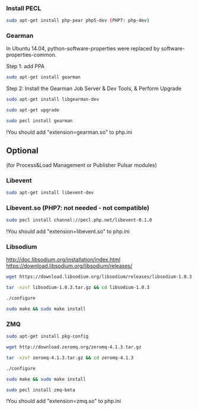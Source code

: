 ### Install PECL

```bash
sudo apt-get install php-pear php5-dev (PHP7: php-dev) 
```

### Gearman

In Ubuntu 14.04, python-software-properties were replaced by software-properties-common. 

Step 1: add PPA

```bash
sudo apt-get install gearman
```
Step 2: Install the Gearman Job Server & Dev Tools, & Perform Upgrade

```bash
sudo apt-get install libgearman-dev

sudo apt-get upgrade

sudo pecl install gearman
```
!You should add "extension=gearman.so" to php.ini

## Optional 
(for Process&Load Management or Publisher Pulsar modules)

### Libevent
```bash
sudo apt-get install libevent-dev
```
### Libevent.so (PHP7: not needed - not compatible)

```bash
sudo pecl install channel://pecl.php.net/libevent-0.1.0
```
!You should add "extension=libevent.so" to php.ini

### Libsodium 

http://doc.libsodium.org/installation/index.html 
https://download.libsodium.org/libsodium/releases/

```bash
wget https://download.libsodium.org/libsodium/releases/libsodium-1.0.3.tar.gz

tar -xzvf libsodium-1.0.3.tar.gz && cd libsodium-1.0.3

./configure

sudo make && sudo make install
```
### ZMQ

```bash
sudo apt-get install pkg-config

wget http://download.zeromq.org/zeromq-4.1.3.tar.gz

tar -xzvf zeromq-4.1.3.tar.gz && cd zeromq-4.1.3 

./configure

sudo make && sudo make install

sudo pecl install zmq-beta
```
!You should add "extension=zmq.so" to php.ini






